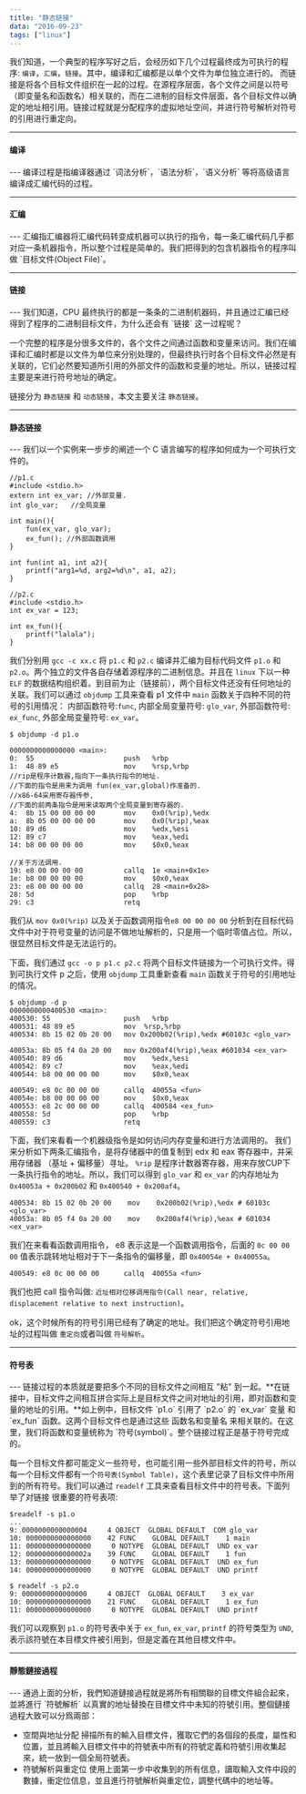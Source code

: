 ```yaml
---
title: "静态链接"
data: "2016-09-23"
tags: ["linux"]
---
```


我们知道，一个典型的程序写好之后，会经历如下几个过程最终成为可执行的程序: `编译`，`汇编`，`链接`。其中，编译和汇编都是以单个文件为单位独立进行的。 而链接是将各个目标文件组织在一起的过程。在源程序层面，各个文件之间是以符号（即变量名和函数名）相关联的，而在二进制的目标文件层面，各个目标文件以确定的地址相引用。链接过程就是分配程序的虚拟地址空间，并进行符号解析对符号的引用进行重定向。

---
<H4>编译</H4>
---
编译过程是指编译器通过 `词法分析`，`语法分析`，`语义分析`
等将高级语言编译成汇编代码的过程。

---
<H4>汇编</H4>
---
汇编指汇编器将汇编代码转变成机器可以执行的指令，每一条汇编代码几乎都对应一条机器指令，所以整个过程是简单的。我们把得到的包含机器指令的程序叫做 `目标文件(Object File)`。


---
<H4>链接</H4>
---
我们知道，CPU 最终执行的都是一条条的二进制机器码，并且通过汇编已经得到了程序的二进制目标文件，为什么还会有 `链接` 这一过程呢？ 

一个完整的程序是分很多文件的，各个文件之间通过函数和变量来访问。我们在编译和汇编时都是以文件为单位来分别处理的，但最终执行时各个目标文件必然是有关联的，它们必然要知道所引用的外部文件的函数和变量的地址。所以，链接过程主要是来进行符号地址的确定。

链接分为 `静态链接` 和 `动态链接`，本文主要关注 `静态链接`。

---
<H4>静态链接</H4>
---
我们以一个实例来一步步的阐述一个 C 语言编写的程序如何成为一个可执行文件的。

    //p1.c
    #include <stdio.h>
    extern int ex_var; //外部变量.
    int glo_var;   //全局变量
    
    int main(){
        fun(ex_var, glo_var); 
        ex_fun(); //外部函数调用
    }
    
    int fun(int a1, int a2){
        printf("arg1=%d, arg2=%d\n", a1, a2);
    }
    
    //p2.c
    #include <stdio.h>
    int ex_var = 123; 
    
    int ex_fun(){
        printf("lalala");
    }
    
我们分别用 `gcc -c xx.c` 将 `p1.c` 和 `p2.c` 编译并汇编为目标代码文件 `p1.o` 和 `p2.o`。两个独立的文件各自存储着源程序的二进制信息。并且在 `linux` 下以一种 `ELF` 的数据结构组织着。到目前为止（链接前），两个目标文件还没有任何地址的关联。我们可以通过 `objdump` 工具来查看 p1 文件中 `main` 函数关于四种不同的符号的引用情况： 内部函数符号:`func`, 内部全局变量符号: `glo_var`, 外部函数符号: `ex_func`, 外部全局变量符号: `ex_var`。

    $ objdump -d p1.o
    
    0000000000000000 <main>:
    0:	55                   	push   %rbp
    1:	48 89 e5             	mov    %rsp,%rbp
    //rip是程序计数器,指向下一条执行指令的地址. 
    //下面的指令是用来为调用 fun(ex_var,global)作准备的.
    //x86-64采用寄存器传参,
    //下面的前两条指令是用来读取两个全局变量到寄存器的. 
    4:	8b 15 00 00 00 00    	mov    0x0(%rip),%edx  
    a:	8b 05 00 00 00 00    	mov    0x0(%rip),%eax      
    10:	89 d6                	mov    %edx,%esi
    12:	89 c7                	mov    %eax,%edi
    14:	b8 00 00 00 00       	mov    $0x0,%eax
   
    //关于方法调用.
    19:	e8 00 00 00 00       	callq  1e <main+0x1e>
    1e:	b8 00 00 00 00       	mov    $0x0,%eax
    23:	e8 00 00 00 00       	callq  28 <main+0x28>
    28:	5d                   	pop    %rbp
    29:	c3                   	retq 

我们从 `mov 0x0(%rip)` 以及关于函数调用指令`e8 00 00 00 00` 分析到在目标代码文件中对于符号变量的访问是不做地址解析的，只是用一个临时零值占位。所以，很显然目标文件是无法运行的。

下面，我们通过 `gcc -o p p1.c p2.c` 将两个目标文件链接为一个可执行文件。得到可执行文件 p 之后，使用 `objdump` 工具重新查看 `main` 函数关于符号的引用地址的情况。

    $ objdump -d p
    0000000000400530 <main>:
    400530:	55                  push   %rbp
    400531:	48 89 e5            mov  %rsp,%rbp
    400534:	8b 15 02 0b 20 00   mov 0x200b02(%rip),%edx #60103c <glo_var>
    
    40053a:	8b 05 f4 0a 20 00   mov 0x200af4(%rip),%eax #601034 <ex_var>
    400540:	89 d6               mov    %edx,%esi
    400542:	89 c7               mov    %eax,%edi
    400544:	b8 00 00 00 00      mov    $0x0,%eax
    
    400549:	e8 0c 00 00 00      callq  40055a <fun>
    40054e:	b8 00 00 00 00      mov    $0x0,%eax
    400553:	e8 2c 00 00 00      callq  400584 <ex_fun>
    400558:	5d                  pop    %rbp
    400559:	c3                  retq   


下面，我们来看看一个机器级指令是如何访问内存变量和进行方法调用的。
我们来分析如下两条汇编指令，是将存储器中的值复制到 edx 和 eax 寄存器中，并采用存储器 （基址 + 偏移量）寻址。 `%rip` 是程序计数器寄存器，用来存放CUP下一条执行指令的地址。所以，我们可以得到 `glo_var` 和 `ex_var` 的内存地址为 `0x40053a + 0x200b02` 和 `0x400540 + 0x200af4`。

    400534:	8b 15 02 0b 20 00    mov    0x200b02(%rip),%edx # 60103c <glo_var>
    40053a:	8b 05 f4 0a 20 00    mov    0x200af4(%rip),%eax # 601034 <ex_var>

我们在来看看函数调用指令， e8 表示这是一个函数调用指令，后面的 `0c 00 00 00` 值表示跳转地址相对于下一条指令的偏移量，即 `0x40054e + 0x40055a`。

    400549:	e8 0c 00 00 00      callq  40055a <fun>

我们也把 call 指令叫做: `近址相对位移调用指令(Call near, relative, displacement relative to next instruction)`。

ok，这个时候所有的符号引用已经有了确定的地址。我们把这个确定符号引用地址的过程叫做 `重定向`或者叫做 `符号解析`。

---
<H4>符号表</H4>
---
链接过程的本质就是要把多个不同的目标文件之间相互 "粘" 到一起。**在链接中，目标文件之间相互拼合实际上是目标文件之间对地址的引用，即对函数和变量的地址的引用。**如上例中，目标文件 `p1.o` 引用了 `p2.o` 的 `ex_var` 变量 和 `ex_fun` 函数。这两个目标文件也是通过这些 函数名和变量名 来相关联的。在这里，我们将函数和变量统称为 `符号(symbol)`。整个链接过程正是基于符号完成的。

每一个目标文件都可能定义一些符号，也可能引用一些外部目标文件的符号，所以每一个目标文件都有一个`符号表(Symbol Table)`，这个表里记录了目标文件中所用到的所有符号。我们可以通过 `readelf` 工具来查看目标文件中的符号表。下面列举了对链接 
很重要的符号表项:

    $readelf -s p1.o
    ...
    9: 0000000000000004     4 OBJECT  GLOBAL DEFAULT  COM glo_var
    10: 0000000000000000    42 FUNC    GLOBAL DEFAULT    1 main
    11: 0000000000000000     0 NOTYPE  GLOBAL DEFAULT  UND ex_var
    12: 000000000000002a    39 FUNC    GLOBAL DEFAULT    1 fun
    13: 0000000000000000     0 NOTYPE  GLOBAL DEFAULT  UND ex_fun
    14: 0000000000000000     0 NOTYPE  GLOBAL DEFAULT  UND printf

    $ readelf -s p2.o
    9: 0000000000000000     4 OBJECT  GLOBAL DEFAULT    3 ex_var
    10: 0000000000000000    21 FUNC    GLOBAL DEFAULT    1 ex_fun
    11: 0000000000000000     0 NOTYPE  GLOBAL DEFAULT  UND printf
    
我们可以观察到 `p1.o` 的符号表中关于 `ex_fun`, `ex_var`, `printf` 的符号类型为 `UND`,表示該符號在本目標文件被引用到，但是定義在其他目標文件中。


---
<H4>靜態鏈接過程</H4>
---
通過上面的分析，我們知道鏈接過程就是將所有相關聯的目標文件組合起來，並將進行 `符號解析` 以真實的地址替換在目標文件中未知的符號引用。整個鏈接過程大致可以分爲兩部：

 - 空間與地址分配 掃描所有的輸入目標文件，獲取它們的各個段的長度，屬性和位置，並且將輸入目標文件中的符號表中所有的符號定義和符號引用收集起來，統一放到一個全局符號表。
 - 符號解析與重定位 使用上面第一步中收集到的所有信息，讀取輸入文件中段的數據，衝定位信息，並且進行符號解析與重定位，調整代碼中的地址等。
 
